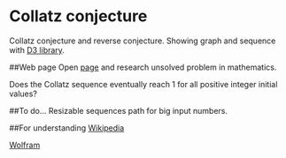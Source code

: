 # Collatz conjecture
Collatz conjecture and reverse conjecture. Showing graph and sequence with [D3 library](https://d3js.org/).

##Web page
Open [page](https://nejcgalof.github.io/Collatz-conjecture/) and research unsolved problem in mathematics.

Does the Collatz sequence eventually reach 1 for all positive integer initial values?

##To do...
Resizable sequences path for big input numbers.

##For understanding
[Wikipedia](https://en.wikipedia.org/wiki/Collatz_conjecture)

[Wolfram](http://mathworld.wolfram.com/CollatzProblem.html)

